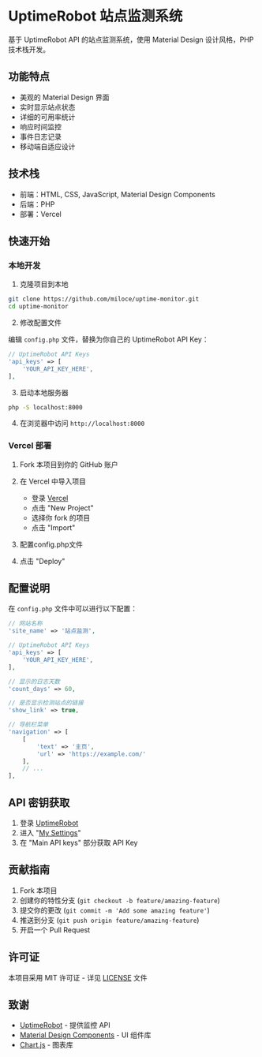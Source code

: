 # UptimeRobot 站点监测系统

基于 UptimeRobot API 的站点监测系统，使用 Material Design 设计风格，PHP 技术栈开发。

## 功能特点

- 美观的 Material Design 界面
- 实时显示站点状态
- 详细的可用率统计
- 响应时间监控
- 事件日志记录
- 移动端自适应设计

## 技术栈

- 前端：HTML, CSS, JavaScript, Material Design Components
- 后端：PHP
- 部署：Vercel

## 快速开始

### 本地开发

1. 克隆项目到本地

```bash
git clone https://github.com/miloce/uptime-monitor.git
cd uptime-monitor
```

2. 修改配置文件

编辑 `config.php` 文件，替换为你自己的 UptimeRobot API Key：

```php
// UptimeRobot API Keys
'api_keys' => [
    'YOUR_API_KEY_HERE',
],
```

3. 启动本地服务器

```bash
php -S localhost:8000
```

4. 在浏览器中访问 `http://localhost:8000`

### Vercel 部署

1. Fork 本项目到你的 GitHub 账户

2. 在 Vercel 中导入项目

   - 登录 [Vercel](https://vercel.com/)
   - 点击 "New Project"
   - 选择你 fork 的项目
   - 点击 "Import"

3. 配置config.php文件

4. 点击 "Deploy"

## 配置说明

在 `config.php` 文件中可以进行以下配置：

```php
// 网站名称
'site_name' => '站点监测',

// UptimeRobot API Keys
'api_keys' => [
    'YOUR_API_KEY_HERE',
],

// 显示的日志天数
'count_days' => 60,

// 是否显示检测站点的链接
'show_link' => true,

// 导航栏菜单
'navigation' => [
    [
        'text' => '主页',
        'url' => 'https://example.com/'
    ],
    // ...
],
```

## API 密钥获取

1. 登录 [UptimeRobot](https://uptimerobot.com/)
2. 进入 "[My Settings](https://dashboard.uptimerobot.com/integrations)"
3. 在 "Main API keys" 部分获取 API Key

## 贡献指南

1. Fork 本项目
2. 创建你的特性分支 (`git checkout -b feature/amazing-feature`)
3. 提交你的更改 (`git commit -m 'Add some amazing feature'`)
4. 推送到分支 (`git push origin feature/amazing-feature`)
5. 开启一个 Pull Request

## 许可证

本项目采用 MIT 许可证 - 详见 [LICENSE](LICENSE) 文件

## 致谢

- [UptimeRobot](https://uptimerobot.com/) - 提供监控 API
- [Material Design Components](https://material.io/components) - UI 组件库
- [Chart.js](https://www.chartjs.org/) - 图表库 